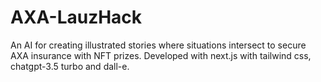 # AXA-LauzHack

An AI for creating illustrated stories where situations intersect to secure AXA insurance with NFT prizes.
Developed with next.js with tailwind css, chatgpt-3.5 turbo and dall-e.
